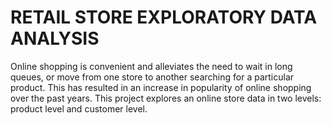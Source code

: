 # RETAIL STORE EXPLORATORY DATA ANALYSIS
Online shopping is convenient and alleviates the need to wait in long queues, or move from one store to another searching for a particular product. This has resulted in an increase in popularity of online shopping over the past years. This project explores an online store data in two levels: product level and customer level.
